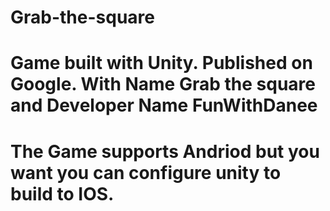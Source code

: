 # Grab-the-square
# Game built with Unity. Published on Google. With Name Grab the square and Developer Name FunWithDanee
# The Game supports Andriod but you want you can configure unity to build to IOS.

